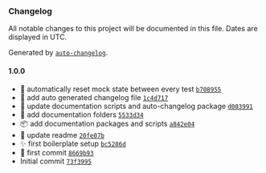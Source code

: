 ### Changelog

All notable changes to this project will be documented in this file. Dates are displayed in UTC.

Generated by [`auto-changelog`](https://github.com/CookPete/auto-changelog).

#### 1.0.0

- 🔧 automatically reset mock state between every test [`b708955`](https://github.com/franciscomesa/typescript-boilerplate/commit/b708955028bbbb449cd650aea61bd7d0d33209fd)
- 📝 add auto generated changelog file [`1c4d717`](https://github.com/franciscomesa/typescript-boilerplate/commit/1c4d717fec6cebe21cbfdd83cf712b3e12d00f7d)
- 📝 update documentation scripts and auto-changelog package [`d003991`](https://github.com/franciscomesa/typescript-boilerplate/commit/d00399123987c4e766482c5d4d8e1dba90e6a38c)
- 🙈 add documentation folders [`5533d34`](https://github.com/franciscomesa/typescript-boilerplate/commit/5533d34468409254f08278fdf3aab4bb9773341b)
- 📦️ add documentation packages and scripts [`a842e04`](https://github.com/franciscomesa/typescript-boilerplate/commit/a842e043dca75d41c5a177525239a6b3cc350f0f)
- 📝 update readme [`20fe07b`](https://github.com/franciscomesa/typescript-boilerplate/commit/20fe07bf066bd0c232b5566c61acc9e2859f0dbf)
- ✨ first boilerplate setup [`bc5286d`](https://github.com/franciscomesa/typescript-boilerplate/commit/bc5286de08ce7bd6c1c9ad8c5d2a2b325046615b)
- 🎉 first commit [`8669b93`](https://github.com/franciscomesa/typescript-boilerplate/commit/8669b93200bc27880757bc850d2e4b25fb18284a)
- Initial commit [`73f3995`](https://github.com/franciscomesa/typescript-boilerplate/commit/73f39955c9848124dff17cfa2e821f7a7cd44f6a)
